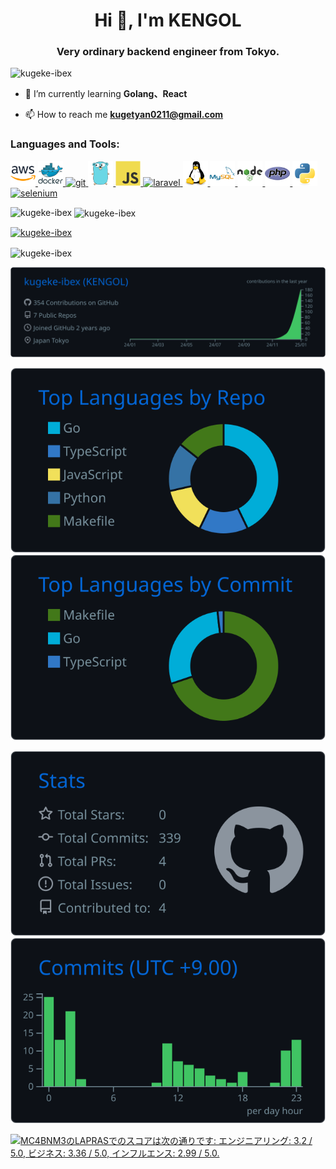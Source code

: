 <h1 align="center">Hi 👋, I'm KENGOL</h1>
<h3 align="center">Very ordinary backend engineer from Tokyo.</h3>

<p align="left"> <img src="https://komarev.com/ghpvc/?username=kugeke-ibex&label=Profile%20views&color=0e75b6&style=flat" alt="kugeke-ibex" /> </p>

-   🌱 I’m currently learning **Golang、React**

-   📫 How to reach me **kugetyan0211@gmail.com**

<h3 align="left">Languages and Tools:</h3>
<p align="left"> 
    <a href="https://aws.amazon.com" target="_blank" rel="noreferrer"> 
        <img src="https://raw.githubusercontent.com/devicons/devicon/master/icons/amazonwebservices/amazonwebservices-original-wordmark.svg" alt="aws" width="40" height="40"/> 
    </a> 
    <a href="https://www.docker.com/" target="_blank" rel="noreferrer">
        <img src="https://raw.githubusercontent.com/devicons/devicon/master/icons/docker/docker-original-wordmark.svg" alt="docker" width="40" height="40"/> 
    </a> 
    <a href="https://git-scm.com/" target="_blank" rel="noreferrer"> 
        <img src="https://www.vectorlogo.zone/logos/git-scm/git-scm-icon.svg" alt="git" width="40" height="40"/> 
    </a> 
    <a href="https://golang.org" target="_blank" rel="noreferrer"> 
        <img src="https://raw.githubusercontent.com/devicons/devicon/master/icons/go/go-original.svg" alt="go" width="40" height="40"/> 
    </a> 
    <a href="https://developer.mozilla.org/en-US/docs/Web/JavaScript" target="_blank" rel="noreferrer"> 
        <img src="https://raw.githubusercontent.com/devicons/devicon/master/icons/javascript/javascript-original.svg" alt="javascript" width="40" height="40"/> 
    </a> 
    <a href="https://laravel.com/" target="_blank" rel="noreferrer"> 
        <img src="https://cdn.jsdelivr.net/gh/devicons/devicon@latest/icons/laravel/laravel-original-wordmark.svg" alt="laravel" width="40" height="40"/> 
    </a> 
    <a href="https://www.linux.org/" target="_blank" rel="noreferrer"> 
        <img src="https://raw.githubusercontent.com/devicons/devicon/master/icons/linux/linux-original.svg" alt="linux" width="40" height="40"/> 
    </a> 
    <a href="https://www.mysql.com/" target="_blank" rel="noreferrer"> 
        <img src="https://raw.githubusercontent.com/devicons/devicon/master/icons/mysql/mysql-original-wordmark.svg" alt="mysql" width="40" height="40"/> 
    </a> 
    <a href="https://nodejs.org" target="_blank" rel="noreferrer"> 
        <img src="https://raw.githubusercontent.com/devicons/devicon/master/icons/nodejs/nodejs-original-wordmark.svg" alt="nodejs" width="40" height="40"/> 
    </a> 
    <a href="https://www.php.net" target="_blank" rel="noreferrer"> 
        <img src="https://raw.githubusercontent.com/devicons/devicon/master/icons/php/php-original.svg" alt="php" width="40" height="40"/> 
    </a> 
    <a href="https://www.python.org" target="_blank" rel="noreferrer"> 
        <img src="https://raw.githubusercontent.com/devicons/devicon/master/icons/python/python-original.svg" alt="python" width="40" height="40"/> 
    </a> 
    <a href="https://www.selenium.dev" target="_blank" rel="noreferrer"> 
        <img src="https://raw.githubusercontent.com/detain/svg-logos/780f25886640cef088af994181646db2f6b1a3f8/svg/selenium-logo.svg" alt="selenium" width="40" height="40"/> 
    </a> 
</p>

<p><img align="left" src="https://github-readme-stats.vercel.app/api/top-langs?username=kugeke-ibex&show_icons=true&locale=en&layout=compact&theme=onedark" alt="kugeke-ibex" /></p>

<p>&nbsp;<img align="center" src="https://github-readme-stats.vercel.app/api?username=kugeke-ibex&show_icons=true&locale=en&layout=compact&theme=onedark" alt="kugeke-ibex" /></p>

<p align="left"> <a href="https://github.com/ryo-ma/github-profile-trophy"><img src="https://github-profile-trophy.vercel.app/?username=kugeke-ibex&layout=compact&theme=onedark" alt="kugeke-ibex" /></a> </p>

<p><img align="center" src="https://github-readme-streak-stats.herokuapp.com/?user=kugeke-ibex&layout=compact&theme=onedark" alt="kugeke-ibex" /></p>







[![](https://raw.githubusercontent.com/kugeke-ibex/kugeke-ibex/main/profile-summary-card-output/github_dark/0-profile-details.svg)](https://github.com/vn7n24fzkq/github-profile-summary-cards)


[![](https://raw.githubusercontent.com/kugeke-ibex/kugeke-ibex/main/profile-summary-card-output/github_dark/1-repos-per-language.svg)](https://github.com/vn7n24fzkq/github-profile-summary-cards) [![](https://raw.githubusercontent.com/kugeke-ibex/kugeke-ibex/main/profile-summary-card-output/github_dark/2-most-commit-language.svg)](https://github.com/vn7n24fzkq/github-profile-summary-cards)

[![](https://raw.githubusercontent.com/kugeke-ibex/kugeke-ibex/main/profile-summary-card-output/github_dark/3-stats.svg)](https://github.com/vn7n24fzkq/github-profile-summary-cards) [![](https://raw.githubusercontent.com/kugeke-ibex/kugeke-ibex/main/profile-summary-card-output/github_dark/4-productive-time.svg)](https://github.com/vn7n24fzkq/github-profile-summary-cards)

<!--START_SECTION:lapras-card-->
<p ><a href="https://lapras.com/public/MC4BNM3" target="_blank" rel="noopener noreferrer"><img alt="MC4BNM3のLAPRASでのスコアは次の通りです: エンジニアリング: 3.2 / 5.0, ビジネス: 3.36 / 5.0, インフルエンス: 2.99 / 5.0." src="https://lapras-card-generator.vercel.app/api/svg?e=3.2&b=3.36&i=2.99&b1=%23436ecb&b2=%234f7292&i1=%2327417c&i2=%231e4e66&l=ja" width="400" ></a></p>
<!--END_SECTION:lapras-card-->

<!--
**kugeke-ibex/kugeke-ibex** is a ✨ _special_ ✨ repository because its `README.md` (this file) appears on your GitHub profile.

Here are some ideas to get you started:

- 🔭 I’m currently working on ...
- 🌱 I’m currently learning ...
- 👯 I’m looking to collaborate on ...
- 🤔 I’m looking for help with ...
- 💬 Ask me about ...
- 📫 How to reach me: ...
- 😄 Pronouns: ...
- ⚡ Fun fact: ...
-->
